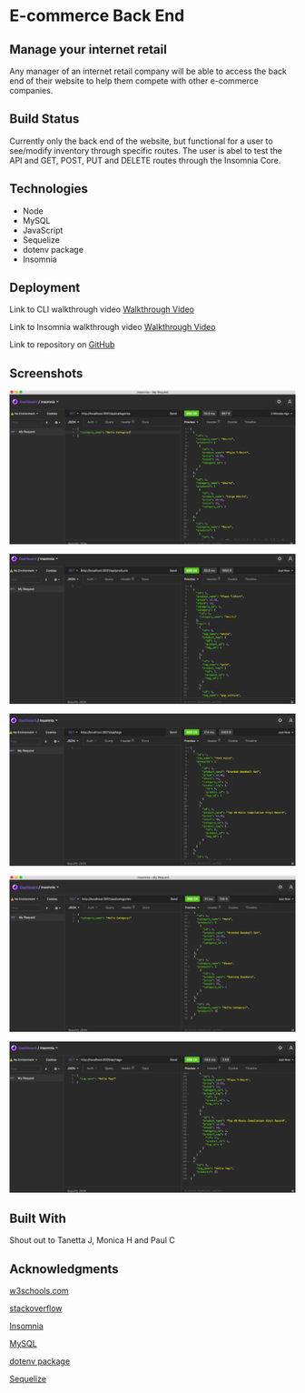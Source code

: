 # E-commerce Back End
## Manage your internet retail

Any manager of an internet retail company will be able to access the back end of their website to help them compete with other e-commerce companies.

## Build Status

Currently only the back end of the website, but functional for a user to see/modify inventory through specific routes. The user is abel to test the API and GET, POST, PUT and DELETE routes through the Insomnia Core.

## Technologies

* Node
* MySQL
* JavaScript
* Sequelize
* dotenv package
* Insomnia


## Deployment

Link to CLI walkthrough video [Walkthrough Video](https://drive.google.com/file/d/1keQP7hfmhsgYQXXmGWEapz26kiLnUOBR/view)

Link to Insomnia walkthrough video [Walkthrough Video]()

Link to repository on [GitHub](https://github.com/Rachel-Reidenga/E-commerceBackEnd)

## Screenshots

![InsomniaGET](./Develop/assets/GET%20Category.png)


![InsomniaGET](./Develop/assets/GET%20Products.png)


![InsomniaGET](./Develop/assets/GET%20Tags.png)


![InsomniaPOST](./Develop/assets/POST%20Category.png)


![InsomniaPOST](./Develop/assets/POST%20Tags.png)



## Built With

Shout out to Tanetta J, Monica H and Paul C

## Acknowledgments


[w3schools.com](https://www.w3schools.com/)

[stackoverflow](https://stackoverflow.com/)

[Insomnia](https://support.insomnia.rest/)

[MySQL](https://www.tutorialspoint.com/mysql/mysql-select-database.htm)

[dotenv package](https://www.npmjs.com/package/dotenv)

[Sequelize](https://www.npmjs.com/package/sequelize)